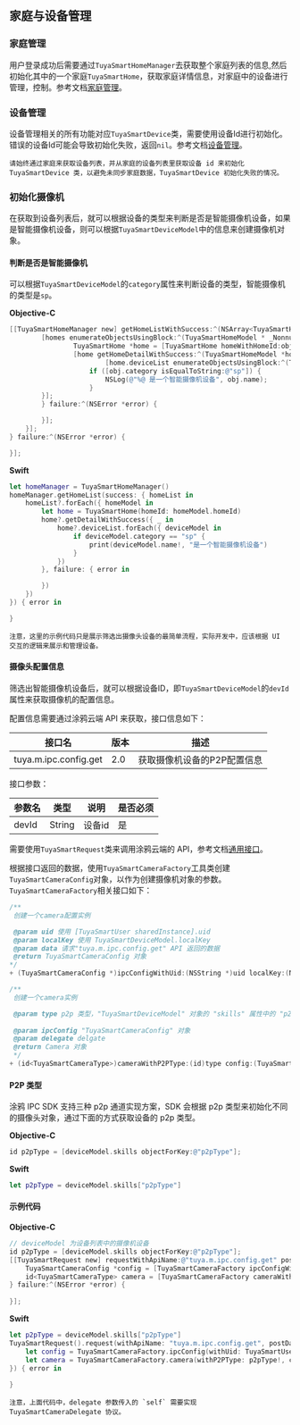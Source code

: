 ## 家庭与设备管理

### 家庭管理

用户登录成功后需要通过`TuyaSmartHomeManager`去获取整个家庭列表的信息,然后初始化其中的一个家庭`TuyaSmartHome`，获取家庭详情信息，对家庭中的设备进行管理，控制。参考文档[家庭管理]([https://tuyainc.github.io/tuyasmart_home_ios_sdk_doc/zh-hans/resource/Home.html#%E5%AE%B6%E5%BA%AD%E7%AE%A1%E7%90%86](https://tuyainc.github.io/tuyasmart_home_ios_sdk_doc/zh-hans/resource/Home.html#家庭管理))。

### 设备管理

设备管理相关的所有功能对应`TuyaSmartDevice`类，需要使用设备Id进行初始化。错误的设备Id可能会导致初始化失败，返回`nil`。参考文档[设备管理]([https://tuyainc.github.io/tuyasmart_home_ios_sdk_doc/zh-hans/resource/Device.html#%E8%AE%BE%E5%A4%87%E7%AE%A1%E7%90%86](https://tuyainc.github.io/tuyasmart_home_ios_sdk_doc/zh-hans/resource/Device.html#设备管理))。

```
请始终通过家庭来获取设备列表，并从家庭的设备列表里获取设备 id 来初始化 TuyaSmartDevice 类，以避免未同步家庭数据，TuyaSmartDevice 初始化失败的情况。
```

### 初始化摄像机

在获取到设备列表后，就可以根据设备的类型来判断是否是智能摄像机设备，如果是智能摄像机设备，则可以根据`TuyaSmartDeviceModel`中的信息来创建摄像机对象。

#### 判断是否是智能摄像机

可以根据`TuyaSmartDeviceModel`的`category`属性来判断设备的类型，智能摄像机的类型是`sp`。

__Objective-C__

```objective-c
[[TuyaSmartHomeManager new] getHomeListWithSuccess:^(NSArray<TuyaSmartHomeModel *> *homes) {
		[homes enumerateObjectsUsingBlock:^(TuyaSmartHomeModel * _Nonnull obj, NSUInteger idx, BOOL * _Nonnull stop) {
				TuyaSmartHome *home = [TuyaSmartHome homeWithHomeId:obj.homeId];
				[home getHomeDetailWithSuccess:^(TuyaSmartHomeModel *homeModel) {
						[home.deviceList enumerateObjectsUsingBlock:^(TuyaSmartDeviceModel * _Nonnull obj, NSUInteger idx, BOOL * _Nonnull stop) {
            		if ([obj.category isEqualToString:@"sp"]) {
                		NSLog(@"%@ 是一个智能摄像机设备", obj.name);
            		}
        }];
        } failure:^(NSError *error) {

        }];
    }];
} failure:^(NSError *error) {

}];
```

__Swift__

```swift
let homeManager = TuyaSmartHomeManager()
homeManager.getHomeList(success: { homeList in
    homeList?.forEach({ homeModel in
        let home = TuyaSmartHome(homeId: homeModel.homeId)
        home?.getDetailWithSuccess({ _ in
            home?.deviceList.forEach({ deviceModel in
                if deviceModel.category == "sp" {
                    print(deviceModel.name!, "是一个智能摄像机设备")
                }
            })
        }, failure: { error in

        })
    })
}) { error in

}
```

```
注意，这里的示例代码只是展示筛选出摄像头设备的最简单流程，实际开发中，应该根据 UI 交互的逻辑来展示和管理设备。
```

#### 摄像头配置信息

筛选出智能摄像机设备后，就可以根据设备ID，即`TuyaSmartDeviceModel`的`devId`属性来获取摄像机的配置信息。

配置信息需要通过涂鸦云端 API 来获取，接口信息如下：

| 接口名                | 版本 | 描述                        |
| --------------------- | ---- | --------------------------- |
| tuya.m.ipc.config.get | 2.0  | 获取摄像机设备的P2P配置信息 |

接口参数：

| 参数名 | 类型   | 说明   | 是否必须 |
| ------ | ------ | ------ | -------- |
| devId  | String | 设备id | 是       |

需要使用`TuyaSmartRequest`类来调用涂鸦云端的 API，参考文档[通用接口](https://tuyainc.github.io/tuyasmart_home_ios_sdk_doc/zh-hans/resource/CommonInterface.html)。

根据接口返回的数据，使用`TuyaSmartCameraFactory`工具类创建`TuyaSmartCameraConfig`对象，以作为创建摄像机对象的参数。`TuyaSmartCameraFactory`相关接口如下：

```objective-c
/**
 创建一个camera配置实例

 @param uid 使用 [TuyaSmartUser sharedInstance].uid
 @param localKey 使用 TuyaSmartDeviceModel.localKey
 @param data 请求"tuya.m.ipc.config.get" API 返回的数据
 @return TuyaSmartCameraConfig 对象
*/
+ (TuyaSmartCameraConfig *)ipcConfigWithUid:(NSString *)uid localKey:(NSString *)localKey configData:(NSDictionary *)data;

/**
 创建一个camera实例

 @param type p2p 类型，"TuyaSmartDeviceModel" 对象的 "skills" 属性中的 "p2pType" 字段
 
 @param ipcConfig "TuyaSmartCameraConfig" 对象
 @param delegate delgate
 @return Camera 对象
 */
+ (id<TuyaSmartCameraType>)cameraWithP2PType:(id)type config:(TuyaSmartCameraConfig *)ipcConfig delegate:(id<TuyaSmartCameraDelegate>)delegate;
```

#### P2P 类型

涂鸦 IPC SDK 支持三种 p2p 通道实现方案，SDK 会根据 p2p 类型来初始化不同的摄像头对象，通过下面的方式获取设备的 p2p 类型。

__Objective-C__

```objective-c
id p2pType = [deviceModel.skills objectForKey:@"p2pType"];
```

__Swift__

```swift
let p2pType = deviceModel.skills["p2pType"]
```

#### 示例代码

__Objective-C__

```objective-c
// deviceModel 为设备列表中的摄像机设备
id p2pType = [deviceModel.skills objectForKey:@"p2pType"];
[[TuyaSmartRequest new] requestWithApiName:@"tuya.m.ipc.config.get" postData:@{@"devId": deviceModel.devId} version:@"2.0" success:^(id result) {
    TuyaSmartCameraConfig *config = [TuyaSmartCameraFactory ipcConfigWithUid:[TuyaSmartUser sharedInstance].uid localKey:deviceModel.localKey configData:result];
    id<TuyaSmartCameraType> camera = [TuyaSmartCameraFactory cameraWithP2PType:p2pType config:config delegate:self];
} failure:^(NSError *error) {
    
}];
```

__Swift__

```swift
let p2pType = deviceModel.skills["p2pType"]
TuyaSmartRequest().request(withApiName: "tuya.m.ipc.config.get", postData: ["devId" : deviceModel.devId], version: "2.0", success: { result in
    let config = TuyaSmartCameraFactory.ipcConfig(withUid: TuyaSmartUser.sharedInstance().uid, localKey: deviceModel.localKey, configData: result as? [AnyHashable : Any])
    let camera = TuyaSmartCameraFactory.camera(withP2PType: p2pType!, config: config!, delegate: self)
}) { error in
    
}
```

```
注意，上面代码中，delegate 参数传入的 `self` 需要实现 TuyaSmartCameraDelegate 协议。
```